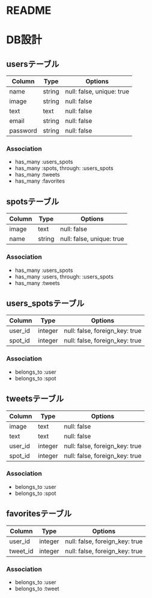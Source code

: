 # README
# DB設計
## usersテーブル
|Column|Type|Options|
|------|----|-------|
|name|string|null: false, unique: true|
|image|string|null: false|
|text|text|null: false|
|email|string|null: false|
|password|string|null: false|
### Association
- has_many :users_spots
- has_many :spots,  through:  :users_spots
- has_many :tweets
- has_many :favorites

## spotsテーブル
|Column|Type|Options|
|------|----|-------|
|image|text|null: false|
|name|string|null: false, unique: true|
### Association
- has_many :users_spots
- has_many :users,  through:  :users_spots
- has_many :tweets

## users_spotsテーブル
|Column|Type|Options|
|------|----|-------|
|user_id|integer|null: false, foreign_key: true|
|spot_id|integer|null: false, foreign_key: true|
### Association
- belongs_to :user
- belongs_to :spot

## tweetsテーブル
|Column|Type|Options|
|------|----|-------|
|image|text|null: false|
|text|text|null: false|
|user_id|integer|null: false, foreign_key: true|
|spot_id|integer|null: false, foreign_key: true|
### Association
- belongs_to :user
- belongs_to :spot

## favoritesテーブル
|Column|Type|Options|
|------|----|-------|
|user_id|integer|null: false, foreign_key: true|
|tweet_id|integer|null: false, foreign_key: true|
### Association
- belongs_to :user
- belongs_to :tweet